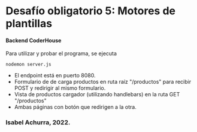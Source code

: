 # Desafío obligatorio 5: Motores de plantillas

#### Backend CoderHouse

Para utilizar y probar el programa, se ejecuta

```
nodemon server.js
```

- El endpoint está en puerto 8080.
- Formulario de de carga productos en ruta raíz "/productos" para recibir POST y redirigir al mismo formulario.
- Vista de productos cargador (utilizando handlebars) en la ruta GET "/productos"
- Ambas páginas con botón que redirigen a la otra.

### Isabel Achurra, 2022.
